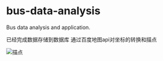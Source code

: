 # bus-data-analysis
Bus data analysis and application.

已经完成数据存储到数据库
通过百度地图api对坐标的转换和描点

![描点](http://wx2.sinaimg.cn/mw690/d26395f3gy1fr42u0vmbjj20f70bmdjw.jpg "")